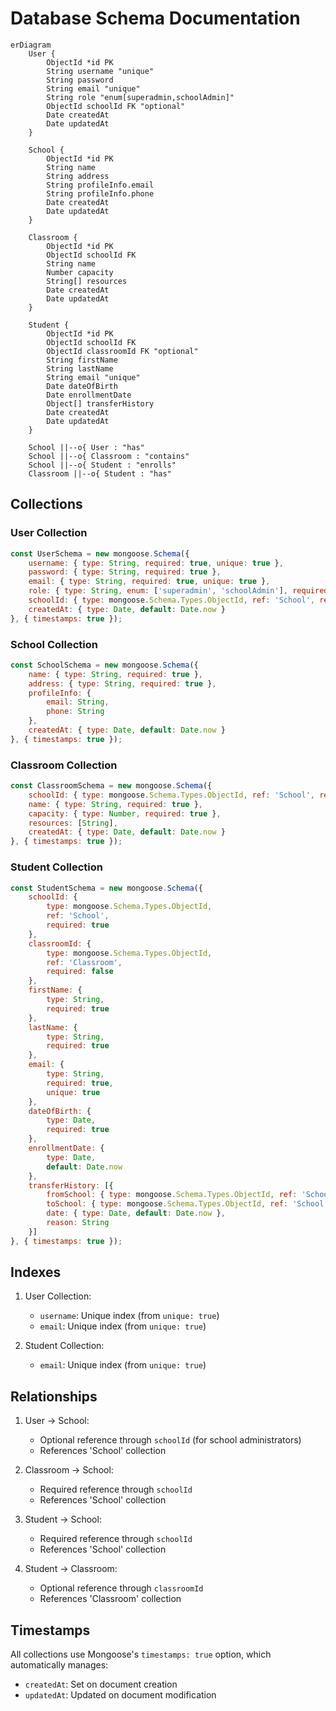 # Database Schema Documentation

```mermaid
erDiagram
    User {
        ObjectId *id PK
        String username "unique"
        String password
        String email "unique" 
        String role "enum[superadmin,schoolAdmin]"
        ObjectId schoolId FK "optional"
        Date createdAt
        Date updatedAt
    }
    
    School {
        ObjectId *id PK
        String name
        String address
        String profileInfo.email
        String profileInfo.phone
        Date createdAt
        Date updatedAt
    }
    
    Classroom {
        ObjectId *id PK
        ObjectId schoolId FK
        String name
        Number capacity
        String[] resources
        Date createdAt
        Date updatedAt
    }
    
    Student {
        ObjectId *id PK
        ObjectId schoolId FK
        ObjectId classroomId FK "optional"
        String firstName
        String lastName 
        String email "unique"
        Date dateOfBirth
        Date enrollmentDate
        Object[] transferHistory
        Date createdAt
        Date updatedAt
    }
    
    School ||--o{ User : "has"
    School ||--o{ Classroom : "contains"
    School ||--o{ Student : "enrolls"
    Classroom ||--o{ Student : "has"
```
## Collections

### User Collection
```javascript
const UserSchema = new mongoose.Schema({
    username: { type: String, required: true, unique: true },
    password: { type: String, required: true },
    email: { type: String, required: true, unique: true },
    role: { type: String, enum: ['superadmin', 'schoolAdmin'], required: true },
    schoolId: { type: mongoose.Schema.Types.ObjectId, ref: 'School', required: false },
    createdAt: { type: Date, default: Date.now }
}, { timestamps: true });
```

### School Collection
```javascript
const SchoolSchema = new mongoose.Schema({
    name: { type: String, required: true },
    address: { type: String, required: true },
    profileInfo: {
        email: String,
        phone: String
    },
    createdAt: { type: Date, default: Date.now }
}, { timestamps: true });
```

### Classroom Collection
```javascript
const ClassroomSchema = new mongoose.Schema({
    schoolId: { type: mongoose.Schema.Types.ObjectId, ref: 'School', required: true },
    name: { type: String, required: true },
    capacity: { type: Number, required: true },
    resources: [String],
    createdAt: { type: Date, default: Date.now }
}, { timestamps: true });
```

### Student Collection
```javascript
const StudentSchema = new mongoose.Schema({
    schoolId: { 
        type: mongoose.Schema.Types.ObjectId, 
        ref: 'School', 
        required: true 
    },
    classroomId: { 
        type: mongoose.Schema.Types.ObjectId, 
        ref: 'Classroom',
        required: false
    },
    firstName: { 
        type: String, 
        required: true 
    },
    lastName: { 
        type: String, 
        required: true 
    },
    email: { 
        type: String, 
        required: true,
        unique: true
    },
    dateOfBirth: { 
        type: Date, 
        required: true 
    },
    enrollmentDate: { 
        type: Date, 
        default: Date.now 
    },
    transferHistory: [{
        fromSchool: { type: mongoose.Schema.Types.ObjectId, ref: 'School' },
        toSchool: { type: mongoose.Schema.Types.ObjectId, ref: 'School' },
        date: { type: Date, default: Date.now },
        reason: String
    }]
}, { timestamps: true });
```

## Indexes

1. User Collection:
   - `username`: Unique index (from `unique: true`)
   - `email`: Unique index (from `unique: true`)

2. Student Collection:
   - `email`: Unique index (from `unique: true`)

## Relationships

1. User -> School:
   - Optional reference through `schoolId` (for school administrators)
   - References 'School' collection

2. Classroom -> School:
   - Required reference through `schoolId`
   - References 'School' collection

3. Student -> School:
   - Required reference through `schoolId`
   - References 'School' collection

4. Student -> Classroom:
   - Optional reference through `classroomId`
   - References 'Classroom' collection

## Timestamps
All collections use Mongoose's `timestamps: true` option, which automatically manages:
- `createdAt`: Set on document creation
- `updatedAt`: Updated on document modification

